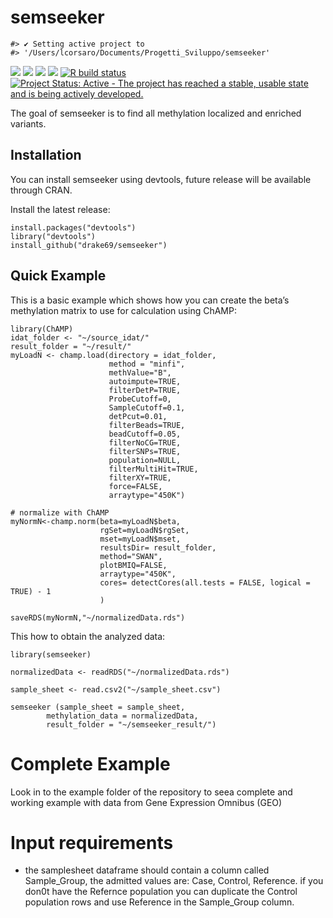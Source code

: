 
<!-- README.md is generated from README.Rmd. Please edit that file -->

# semseeker

<!-- badges: start -->

    #> ✔ Setting active project to
    #> '/Users/lcorsaro/Documents/Progetti_Sviluppo/semseeker'

[![](https://img.shields.io/badge/devel%20version-0.8.6-blue.svg)](https://github.com/drake69/semseeker)
[![](https://img.shields.io/badge/lifecycle-experimental-orange.svg)](https://lifecycle.r-lib.org/articles/stages.html#experimental)
[![](https://codecov.io/gh/drake69/semseeker/branch/main/graph/badge.svg)](https://codecov.io/gh/drake69/semseeker)
[![](https://img.shields.io/github/last-commit/drake69/semseeker.svg)](https://github.com/drake69/semseeker/commits/main)
[![R build
status](https://github.com/drake69/semseeker/workflows/R-CMD-check/badge.svg)](https://github.com/drake69/semseeker/actions)
[![Project Status: Active - The project has reached a stable, usable
state and is being actively
developed.](https://www.repostatus.org/badges/latest/active.svg)](https://www.repostatus.org/#active)

The goal of semseeker is to find all methylation localized and enriched
variants.

## Installation

You can install semseeker using devtools, future release will be
available through CRAN.

Install the latest release:

    install.packages("devtools")
    library("devtools")
    install_github("drake69/semseeker")

## Quick Example

This is a basic example which shows how you can create the beta’s
methylation matrix to use for calculation using ChAMP:

    library(ChAMP)
    idat_folder <- "~/source_idat/"
    result_folder = "~/result/"
    myLoadN <- champ.load(directory = idat_folder,
                          method = "minfi",
                          methValue="B",
                          autoimpute=TRUE,
                          filterDetP=TRUE,
                          ProbeCutoff=0,
                          SampleCutoff=0.1,
                          detPcut=0.01,
                          filterBeads=TRUE,
                          beadCutoff=0.05,
                          filterNoCG=TRUE,
                          filterSNPs=TRUE,
                          population=NULL,
                          filterMultiHit=TRUE,
                          filterXY=TRUE,
                          force=FALSE,
                          arraytype="450K")

    # normalize with ChAMP
    myNormN<-champ.norm(beta=myLoadN$beta,
                        rgSet=myLoadN$rgSet,
                        mset=myLoadN$mset,
                        resultsDir= result_folder,
                        method="SWAN",
                        plotBMIQ=FALSE,
                        arraytype="450K",
                        cores= detectCores(all.tests = FALSE, logical = TRUE) - 1
                        )

    saveRDS(myNormN,"~/normalizedData.rds")

This how to obtain the analyzed data:

    library(semseeker)

    normalizedData <- readRDS("~/normalizedData.rds")

    sample_sheet <- read.csv2("~/sample_sheet.csv")

    semseeker (sample_sheet = sample_sheet, 
            methylation_data = normalizedData,
            result_folder = "~/semseeker_result/")

# Complete Example

Look in to the example folder of the repository to seea complete and
working example with data from Gene Expression Omnibus (GEO)

# Input requirements

- the samplesheet dataframe should contain a column called Sample_Group,
  the admitted values are: Case, Control, Reference. if you don0t have
  the Refernce population you can duplicate the Control population rows
  and use Reference in the Sample_Group column.

